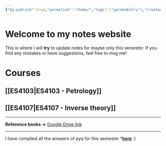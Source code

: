 ```yaml
---
{"dg-publish":true,"permalink":"/home/","tags":["gardenEntry"],"created":"2025-08-07T13:17:05.507+05:30","updated":"2025-08-17T14:15:01.401+05:30"}
---
```


# Welcome to my notes website

This is where i will **try** to update notes for maybe only this semester. If you find any mistakes or have suggestions, feel free to msg me!

# Courses

## [[ES4103\|ES4103 - Petrology]]
## [[ES4107\|ES4107 - Inverse theory]] 

---
**Reference books ->** [Google Drive link](https://drive.google.com/drive/folders/1F5WiuJdUsAusZGqTs0W7-bhwKgQtl_kn?usp=sharing)

---
I have complied all the answers of pyq for this semester ***[here](https://www.youtube.com/watch?v=dQw4w9WgXcQ )** :)
